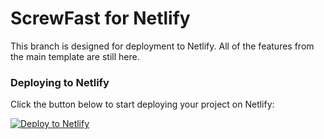 # ScrewFast for Netlify

This branch is designed for deployment to Netlify. All of the features from the main template are still here.

### Deploying to Netlify

Click the button below to start deploying your project on Netlify:  

[![Deploy to Netlify](https://www.netlify.com/img/deploy/button.svg)](https://app.netlify.com/start/deploy?repository=https://github.com/mearashadowfax/ScrewFast/tree/main-netlify)
